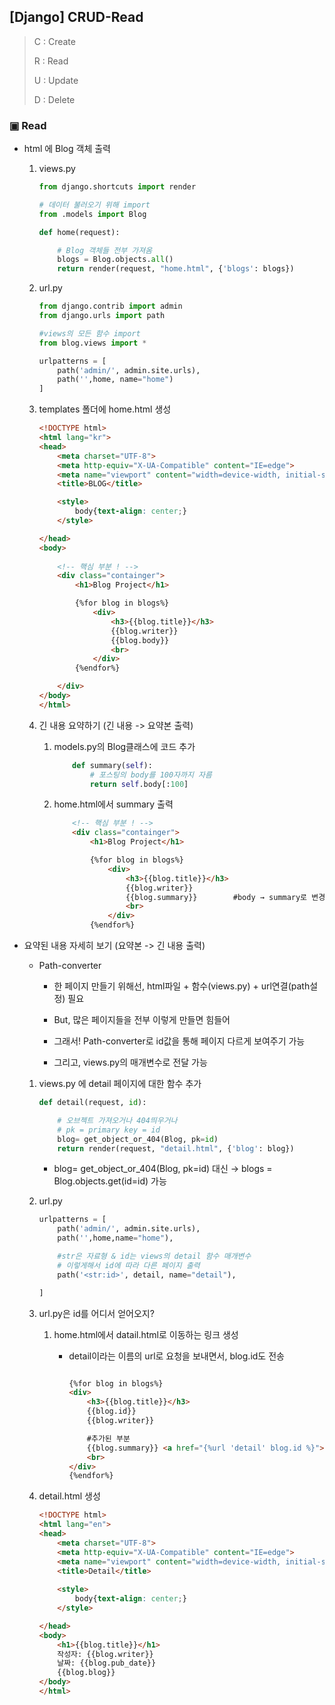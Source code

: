 ## [Django] CRUD-Read

>C : Create
>
>R : Read
>
>U : Update
>
>D : Delete

### ▣ Read

* html 에 Blog 객체 출력

  1. views.py

     ```python
     from django.shortcuts import render
     
     # 데이터 불러오기 위해 import
     from .models import Blog
     
     def home(request):
     
         # Blog 객체들 전부 가져옴 
         blogs = Blog.objects.all()
         return render(request, "home.html", {'blogs': blogs})
     
     ```

  2. url.py

     ```python
     from django.contrib import admin
     from django.urls import path
     
     #views의 모든 함수 import
     from blog.views import *
     
     urlpatterns = [
         path('admin/', admin.site.urls),
         path('',home, name="home")
     ]
     
     ```

     

  3. templates 폴더에 home.html 생성

     ```html
     <!DOCTYPE html>
     <html lang="kr">
     <head>
         <meta charset="UTF-8">
         <meta http-equiv="X-UA-Compatible" content="IE=edge">
         <meta name="viewport" content="width=device-width, initial-scale=1.0">
         <title>BLOG</title>
     
         <style>
             body{text-align: center;}
         </style>
     
     </head>
     <body>
         
         <!-- 핵심 부분 ! -->
         <div class="containger">
             <h1>Blog Project</h1>
     
             {%for blog in blogs%}
                 <div>
                     <h3>{{blog.title}}</h3>
                     {{blog.writer}}
                     {{blog.body}}
                     <br>
                 </div>
             {%endfor%}
     
         </div>
     </body>
     </html>
     ```

  4. 긴 내용 요약하기 (긴 내용 -> 요약본 출력)

     1. models.py의 Blog클래스에 코드 추가

        ```python
            def summary(self):
                # 포스팅의 body를 100자까지 자름
                return self.body[:100]
        ```

     2. home.html에서 summary 출력

        ```html
            <!-- 핵심 부분 ! -->
            <div class="containger">
                <h1>Blog Project</h1>
        
                {%for blog in blogs%}
                    <div>
                        <h3>{{blog.title}}</h3>
                        {{blog.writer}}
                        {{blog.summary}}		#body → summary로 변경
                        <br>
                    </div>
                {%endfor%}
        ```

        

* 요약된 내용 자세히 보기 (요약본 -> 긴 내용 출력)

  * Path-converter

    * 한 페이지 만들기 위해선, html파일 + 함수(views.py) + url연결(path설정) 필요

    * But, 많은 페이지들을 전부 이렇게 만들면 힘들어

    * 그래서! Path-converter로  id값을 통해  페이지 다르게 보여주기 가능

    * 그리고, views.py의 매개변수로 전달 가능

  1. views.py 에 detail 페이지에 대한 함수 추가

     ```python
     def detail(request, id):
     
         # 오브젝트 가져오거나 404띄우거나 
         # pk = primary key = id
         blog= get_object_or_404(Blog, pk=id)
         return render(request, "detail.html", {'blog': blog})
     
     ```

     *  blog= get_object_or_404(Blog, pk=id) 대신 →  blogs = Blog.objects.get(id=id) 가능

  2. url.py

     ```python
     urlpatterns = [
         path('admin/', admin.site.urls),
         path('',home,name="home"),
     
         #str은 자료형 & id는 views의 detail 함수 매개변수
         # 이렇게해서 id에 따라 다른 페이지 출력
         path('<str:id>', detail, name="detail"),
     
     ]
     ```

  3. url.py은 id를 어디서 얻어오지? 

     1. home.html에서 datail.html로 이동하는 링크 생성

        * detail이라는 이름의 url로 요청을 보내면서, blog.id도 전송

          ```html
          
          {%for blog in blogs%}
          <div>
              <h3>{{blog.title}}</h3>
              {{blog.id}}
              {{blog.writer}}
          
              #추가된 부분
              {{blog.summary}} <a href="{%url 'detail' blog.id %}">...more</a>
              <br>
          </div>
          {%endfor%}
          
          ```

  4. detail.html 생성

     ```html
     <!DOCTYPE html>
     <html lang="en">
     <head>
         <meta charset="UTF-8">
         <meta http-equiv="X-UA-Compatible" content="IE=edge">
         <meta name="viewport" content="width=device-width, initial-scale=1.0">
         <title>Detail</title>
         
         <style>
             body{text-align: center;}
         </style>
     
     </head>
     <body>
         <h1>{{blog.title}}</h1>
         작성자: {{blog.writer}}
         날짜: {{blog.pub_date}}
         {{blog.blog}}
     </body>
     </html>
     ```

     

